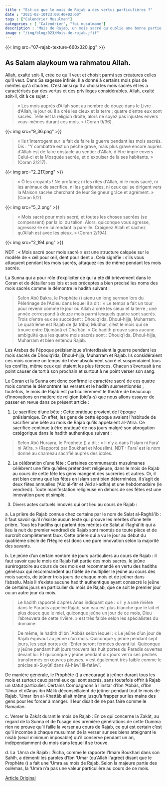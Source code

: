 ```yaml
---
title : "Est-ce que le mois de Rajab a des vertus particulières ?"
date : "2021-02-10T23:00:46+02:00"
tags : ["Calendrier Musulman"]
categories : [ "Calendrier", "foi musulmane"]
description : "Mois de Rajab, un mois sacré qu'oublie une bonne partie des Musulmans"
image : "/img/blog/023/Mois-de-rajab.jfif"
---
```


{{< img src="07-rajab-texture-660x320.jpg" >}}

## As Salam alaykoum wa rahmatou Allah.

Allah, exalté soit-Il, crée ce qu’Il veut et choisit parmi ses créatures celles
qu’Il veut. Dans Sa sagesse infinie, Il a donné à certains mois plus de mérites
qu'à d’autres. C’est ainsi qu’Il a choisi les mois sacrés et les a caractérisés
par des vertus et des privilèges considérables. Allah, exalté soit-Il, dit à ce
sujet :


>« Les mois auprès d’Allah sont au nombre de douze dans le Livre d’Allah, le jour
où Il a créé les cieux et la terre ; quatre d’entre eux sont sacrés. Telle est
la religion droite, alors ne soyez pas injustes envers vous-mêmes durant ces
mois. » (Coran 9/36).

{{< img src="9_36.png" >}}



>« Ils t'interrogent sur le fait de faire la guerre pendant les mois sacrés. Dis
: "Y combattre est un péché grave, mais plus grave encore auprès d'Allah est de
faire obstacle au sentier d'Allah, d'être impie envers Celui-ci et la Mosquée
sacrée, et d'expulser de là ses habitants. » (Coran 2/217).

{{< img src="2_217.png" >}}

>« Ô les croyants ! Ne profanez ni les rites d'Allah, ni le mois sacré, ni les
animaux de sacrifice, ni les guirlandes, ni ceux qui se dirigent vers la Maison
sacrée cherchant de leur Seigneur grâce et agrément. » (Coran 5/2).

{{< img src="5_2.png" >}}

>« Mois sacré pour mois sacré, et toutes les choses sacrées (se compensent) par
la loi du talion. Alors, quiconque vous agresse, agressez-le en lui rendant la
pareille. Craignez Allah et sachez qu’Allah est avec les pieux. » (Coran 2/194).

{{< img src="2_194.png" >}}

NDT : « Mois sacré pour mois sacré » est une structure calquée sur le modèle de
« œil pour œil, dent pour dent ». Cela signifie : s’ils vous attaquent pendant
les mois sacrés, attaquez-les de même pendant les mois sacrés.

La Sunna qui a pour rôle d’expliciter ce qui a été dit brièvement dans le Coran
et de détailler ses lois et ses préceptes a bien précisé les noms des mois
sacrés comme le démontre le hadith suivant :

>Selon Abû Bakra, le Prophète () atenu un long sermon lors du Pèlerinage de
>l’Adieu dans lequel il a dit : « Le temps a fait un tour pour revenir comme le
>jour où Allah a créé les cieux et la terre ; une année correspond à douze mois
>parmi lesquels quatre sont sacrés. Trois d’entre eux se succèdent : Dhoulq’ida,
>Dhoul-hijja, Muharram. Le quatrième est Rajab de (la tribu) Mudhar, c’est le
>mois qui se trouve entre Djumâdâ et Cha’bân. » Ce hadith prouve sans aucune
>ambiguïté que les quatre mois sacrés sont : Dhoulq’ida, Dhoul-hijja, Muharram
>et bien entendu Rajab.

Les Arabes de l'époque préislamique s’interdisaient la guerre pendant les mois
sacrés de Dhoulq’ida, Dhoul-hijja, Muharram et Rajab. Ils considéraient ces mois
comme un temps de trêve absolument sacré et suspendaient tous les conflits, même
ceux qui étaient les plus féroces. Chacun s’évertuait à ne point causer de tort
à son prochain et surtout à ne point verser son sang.

Le Coran et la Sunna ont donc confirmé le caractère sacré de ces quatre mois
comme le démontrent les versets et le hadith susmentionnés ; toutefois, le mois
de Rajab est particulièrement le théâtre de beaucoup d’innovations en matière de
religion (bid’a-s) que nous allons essayer de passer en revue dans ce présent
article :

1. Le sacrifice d’une bête : Cette pratique provient de l’époque préislamique.
En effet, les gens de cette époque avaient l’habitude de sacrifier une bête au
mois de Rajab qu’ils appelaient al-‘Atîra. Ce sacrifice continue à être pratiqué
de nos jours malgré son abrogation catégorique dans le hadith authentique
suivant :

>Selon Abû Hurayra, le Prophète () a dit : « Il n’y a dans l’Islam ni
Fara’ ni ‘Atîra. » (Rapporté par Boukhari et Mouslim). NDT : Fara’ est le nom
donné au chameau sacrifié auprès des idoles.

2. La célébration d’une fête : Certaines communautés musulmanes célèbrent une
fête qu’elles prétendent religieuse, dans le mois de Rajab au cours de cette
fête les gens mangent des sucreries et autres. Or, il est bien connu que les
fêtes en Islam sont bien déterminées, il s’agit de deux fêtes annuelles (‘Aid
al-fitr et ‘Aid al-adha) et une hebdomadaire (le vendredi). Toute manifestation
religieuse en dehors de ses fêtes est une innovation pure et simple.

3. Divers actes cultuels innovés qui ont lieu au cours de Rajab :


a. La prière de Rajab connue chez certains par le nom de Salat al-Raghâ'ib : il
faut savoir qu’il n’existe aucun texte qui prouve les mérites d’une telle
prière. Tous les hadiths qui parlent des mérites de Salat al-Raghâ'ib qui a lieu
la nuit du premier vendredi de Rajab sont montés de toute pièce et de surcroît
complètement faux. Cette prière qui a vu le jour au début du quatrième siècle de
l’Hégire est donc une pure innovation selon la majorité des savants.


b. Le jeûne d’un certain nombre de jours particuliers au cours de Rajab : il
faut savoir que le mois de Rajab fait partie des mois sacrés, le jeûne
surérogatoire au cours de ces mois est recommandé en vertu des hadiths généraux
qui recommandent au fidèle de multiplier le jeûne au cours des mois sacrés, de
jeûner trois jours de chaque mois et de jeûner dans l’absolu. Mais il n’existe
aucune hadith authentique ayant consacré le jeûne de certains jours en
particulier du mois de Rajab, que ce soit le premier jour ou un autre jour du
mois.

>Le hadith rapporté d’après Anas indiquant que : « Il y a une rivière dans
le Paradis appelée Rajab, son eau est plus blanche que le lait et plus douce que
le miel, quiconque jeûne un jour de ce mois, Dieu l’abreuvera de cette rivière.
» est très faible selon les spécialistes du domaine.

>De même, le hadith d’Ibn `Abbâs selon lequel : « Le jeûne d’un jour de Rajab
>équivaut au jeûne d’un mois. Quiconque y jeûne pendant sept jours, les sept
>portes de l’Enfer seront fermées devant lui. Quiconque y jeûne pendant huit
>jours trouvera les huit portes du Paradis ouvertes devant lui. Et quiconque y
>jeûne pendant dix jours verra ses péchés transformés en œuvres pieuses. » est
>également très faible comme le précise al-Suyûtî dans Al-hâwî lil-fatâwî.

De manière générale, le Prophète () a encouragé à jeûner durant tous les mois et
surtout ceux parmi eux qui sont sacrés, sans toutefois offrir à Rajab un statut
particulier. Certains Compagnons à l’instar d’Ibn ‘Abbâs, d’Ibn ‘Umar et d’Anas
ibn Mâlik déconseillaient de jeûner pendant tout le mois de Rajab. ‘Umar ibn
al-Khattâb allait même jusqu’à frapper sur les mains des gens pour les forcer à
manger. Il leur disait de ne pas faire comme le Ramadan.


c. Verser la Zakât durant le mois de Rajab : En ce qui concerne la Zakât, au
regard de la Sunna et de l’usage des première générations de cette Oumma rien ne
prouve qu’il faille la verser au cours de Rajab, ce qui est certain c’est qu’il
incombe à chaque musulman de la verser sur ses biens atteignant le nisâb (seuil
minimum imposable) qu’il conserve pendant un an, indépendamment du mois dans
lequel il se trouve.

d. La ‘Umra de Rajab : ‘Âicha, comme le rapporte l’Imam Boukhari dans son Sahîh,
a démenti les paroles d’Ibn ‘Umar (qu'Allah l'agrée) disant que le Prophète () a
fait une ‘Umra au mois de Rajab. Selon la majeure partie des oulémas, la ‘Umra
n’a pas une valeur particulière au cours de ce mois.

[Article Original](https://www.islamweb.net/fr/article/177923/Est-ce-que-le-mois-de-Rajab-a-des-vertus-particuli%C3%A8res-)
